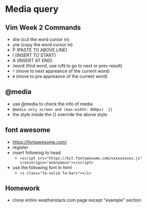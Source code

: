 # Media query


## Vim Week 2 Commands
- diw (cut the word cursor in)
- yiw (copy the word cursor in)
- P (PASTE TO ABOVE LINE)
- I (INSERT TO START)
- A (INSERT AT END)
- /word (find word, use n/N to go to next or prev result)
- `*` (move to next appreance of the current word)
- `#` (move to pre appreance of the current word)


## @media
- use @media to check the info of media
- `@media only screen and (max-width: 800px)  {}`
- the style inside the {} override the above style

## font awesome
- https://fontawesome.com/
- register
- insert following to head
  - `<script src="https://kit.fontawesome.com/xxxxxxxxxx.js" crossorigin="anonymous"></script>`
- use the following font in html
  - `<i class="fa-solid fa-bars"></i>`

## Homework
- clone entire weatherstack.com page except "example" section
